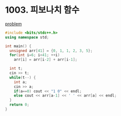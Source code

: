 # 1003. 피보나치 함수

[problem](https://www.acmicpc.net/problem/1003)

```cpp
#include <bits/stdc++.h>
using namespace std;

int main() {
  unsigned arr[41] = {0, 1, 1, 2, 3, 5};
  for(int i=6; i<41; ++i) 
    arr[i] = arr[i-2] + arr[i-1];

  int t;
  cin >> t;
  while(t--) {
    int a;
    cin >> a;
    if(a==0) cout << "1 0" << endl;
    else cout << arr[a-1] << ' ' << arr[a] << endl;
  }
  return 0;
}
```
